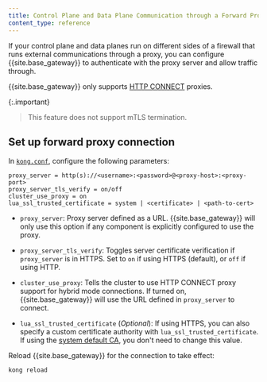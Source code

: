 ```yaml
---
title: Control Plane and Data Plane Communication through a Forward Proxy
content_type: reference
---
```


If your control plane and data planes run on different sides of a firewall
that runs external communications through a proxy, you can configure
{{site.base_gateway}} to authenticate with the proxy server and allow
traffic through.

{{site.base_gateway}} only supports [HTTP CONNECT](https://httpwg.org/specs/rfc9110.html#CONNECT) proxies. 

{:.important}
> This feature does not support mTLS termination.

## Set up forward proxy connection

In [`kong.conf`](/gateway/{{page.kong_version}}/production/kong-conf/),
configure the following parameters:

```
proxy_server = http(s)://<username>:<password>@<proxy-host>:<proxy-port>
proxy_server_tls_verify = on/off
cluster_use_proxy = on
lua_ssl_trusted_certificate = system | <certificate> | <path-to-cert>
```

* `proxy_server`: Proxy server defined as a URL. {{site.base_gateway}} will
only use this option if any component is explicitly configured to use the proxy.

* `proxy_server_tls_verify`: Toggles server certificate verification if
`proxy_server` is in HTTPS. Set to `on` if using HTTPS (default), or `off` if
using HTTP.

* `cluster_use_proxy`: Tells the cluster to use HTTP CONNECT proxy support for
hybrid mode connections. If turned on, {{site.base_gateway}} will use the
URL defined in `proxy_server` to connect.

* `lua_ssl_trusted_certificate` (*Optional*): If using HTTPS, you can also
specify a custom certificate authority with `lua_ssl_trusted_certificate`. If
using the [system default CA](/gateway/{{page.kong_version}}/reference/configuration/#lua_ssl_trusted_certificate),
you don't need to change this value.

Reload {{site.base_gateway}} for the connection to take effect:

```
kong reload
```

